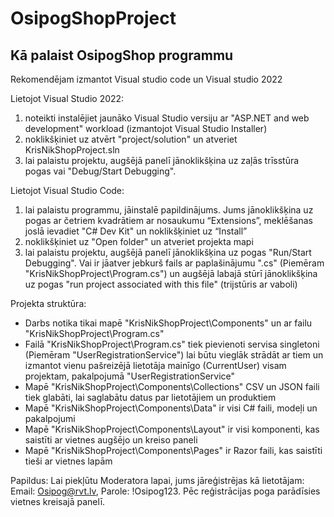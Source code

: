 # OsipogShopProject
## Kā palaist OsipogShop programmu

Rekomendējam izmantot Visual studio code un Visual studio 2022

Lietojot Visual Studio 2022:
1. noteikti instalējiet jaunāko Visual Studio versiju ar "ASP.NET and web development" workload (izmantojot Visual Studio Installer)
2. noklikšķiniet uz atvērt "project/solution" un atveriet KrisNikShopProject.sln
3. lai palaistu projektu, augšējā panelī jānoklikšķina uz zaļās trīsstūra pogas vai "Debug/Start Debugging".

Lietojot Visual Studio Code:
1. lai palaistu programmu, jāinstalē papildinājums. Jums jānoklikšķina uz pogas ar četriem kvadrātiem ar nosaukumu “Еxtensions”, meklēšanas joslā ievadiet "C# Dev Kit" un noklikšķiniet uz “Install”
2. noklikšķiniet uz "Open folder" un atveriet projekta mapi
3. lai palaistu projektu, augšējā panelī jānoklikšķina uz pogas "Run/Start Debugging". Vai ir jāatver jebkurš fails ar paplašinājumu ".cs" (Piemēram "KrisNikShopProject\Program.cs") un augšējā labajā stūrī jānoklikšķina uz pogas "run project associated with this file" (trijstūris ar vaboli)

Projekta struktūra:
- Darbs notika tikai mapē "KrisNikShopProject\Components" un ar failu "KrisNikShopProject\Program.cs"
- Failā "KrisNikShopProject\Program.cs" tiek pievienoti servisa singletoni (Piemēram "UserRegistrationService") lai būtu vieglāk strādāt ar tiem un izmantot vienu pašreizējā lietotāja mainīgo (CurrentUser) visam projektam, pakalpojumā "UserRegistrationService"
- Mapē "KrisNikShopProject\Components\Collections" CSV un JSON faili tiek glabāti, lai saglabātu datus par lietotājiem un produktiem
- Mapē "KrisNikShopProject\Components\Data" ir visi C# faili, modeļi un pakalpojumi
- Mapē "KrisNikShopProject\Components\Layout" ir visi komponenti, kas saistīti ar vietnes augšējo un kreiso paneli
- Mapē "KrisNikShopProject\Components\Pages" ir Razor faili, kas saistīti tieši ar vietnes lapām

Papildus:
Lai piekļūtu Moderatora lapai, jums jāreģistrējas kā lietotājam: Email: Osipog@rvt.lv, Parole: !Osipog123. Pēc reģistrācijas poga parādīsies vietnes kreisajā panelī.
